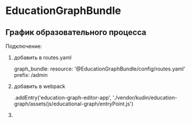 # EducationGraphBundle

## График образовательного процесса

Подключение:

1. добавить в routes.yaml

   graph_bundle:
    resource: '@EducationGraphBundle/config/routes.yaml'
    prefix: /admin

2. добавить в webpack

    .addEntry('education-graph-editor-app', './vendor/kudin/education-graph/assets/js/educational-graph/entryPoint.js')

3.
